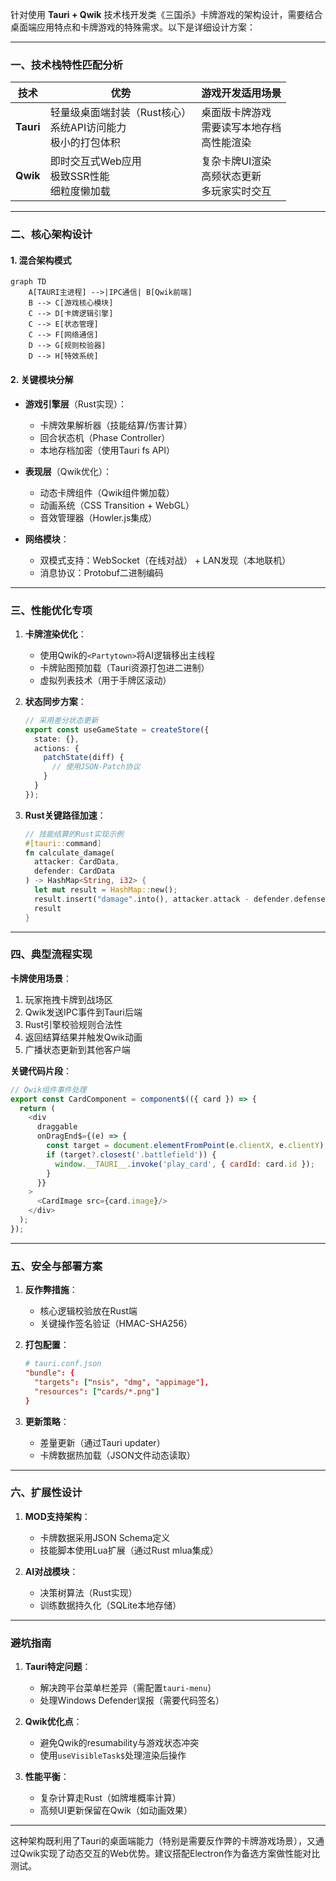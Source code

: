 针对使用 **Tauri + Qwik** 技术栈开发类《三国杀》卡牌游戏的架构设计，需要结合桌面端应用特点和卡牌游戏的特殊需求。以下是详细设计方案：

---

### **一、技术栈特性匹配分析**
| 技术          | 优势                          | 游戏开发适用场景                |
|---------------|-----------------------------|---------------------------|
| **Tauri**     | 轻量级桌面端封装（Rust核心）<br>系统API访问能力<br>极小的打包体积 | 桌面版卡牌游戏<br>需要读写本地存档<br>高性能渲染 |
| **Qwik**      | 即时交互式Web应用<br>极致SSR性能<br>细粒度懒加载 | 复杂卡牌UI渲染<br>高频状态更新<br>多玩家实时交互 |

---

### **二、核心架构设计**
#### 1. **混合架构模式**
```mermaid
graph TD
    A[TAURI主进程] -->|IPC通信| B[Qwik前端]
    B --> C[游戏核心模块]
    C --> D[卡牌逻辑引擎]
    C --> E[状态管理]
    C --> F[网络通信]
    D --> G[规则校验器]
    D --> H[特效系统]
```

#### 2. **关键模块分解**
- **游戏引擎层**（Rust实现）：
  - 卡牌效果解析器（技能结算/伤害计算）
  - 回合状态机（Phase Controller）
  - 本地存档加密（使用Tauri fs API）

- **表现层**（Qwik优化）：
  - 动态卡牌组件（Qwik组件懒加载）
  - 动画系统（CSS Transition + WebGL）
  - 音效管理器（Howler.js集成）

- **网络模块**：
  - 双模式支持：WebSocket（在线对战） + LAN发现（本地联机）
  - 消息协议：Protobuf二进制编码

---

### **三、性能优化专项**
1. **卡牌渲染优化**：
   - 使用Qwik的`<Partytown>`将AI逻辑移出主线程
   - 卡牌贴图预加载（Tauri资源打包进二进制）
   - 虚拟列表技术（用于手牌区滚动）

2. **状态同步方案**：
   ```typescript
   // 采用差分状态更新
   export const useGameState = createStore({
     state: {},
     actions: {
       patchState(diff) {
         // 使用JSON-Patch协议
       }
     }
   });
   ```

3. **Rust关键路径加速**：
   ```rust
   // 技能结算的Rust实现示例
   #[tauri::command]
   fn calculate_damage(
     attacker: CardData, 
     defender: CardData
   ) -> HashMap<String, i32> {
     let mut result = HashMap::new();
     result.insert("damage".into(), attacker.attack - defender.defense);
     result
   }
   ```

---

### **四、典型流程实现**
**卡牌使用场景**：
1. 玩家拖拽卡牌到战场区
2. Qwik发送IPC事件到Tauri后端
3. Rust引擎校验规则合法性
4. 返回结算结果并触发Qwik动画
5. 广播状态更新到其他客户端

**关键代码片段**：
```javascript
// Qwik组件事件处理
export const CardComponent = component$(({ card }) => {
  return (
    <div 
      draggable 
      onDragEnd$={(e) => {
        const target = document.elementFromPoint(e.clientX, e.clientY);
        if (target?.closest('.battlefield')) {
          window.__TAURI__.invoke('play_card', { cardId: card.id });
        }
      }}
    >
      <CardImage src={card.image}/>
    </div>
  );
});
```

---

### **五、安全与部署方案**
1. **反作弊措施**：
   - 核心逻辑校验放在Rust端
   - 关键操作签名验证（HMAC-SHA256）

2. **打包配置**：
   ```toml
   # tauri.conf.json
   "bundle": {
     "targets": ["nsis", "dmg", "appimage"],
     "resources": ["cards/*.png"]
   }
   ```

3. **更新策略**：
   - 差量更新（通过Tauri updater）
   - 卡牌数据热加载（JSON文件动态读取）

---

### **六、扩展性设计**
1. **MOD支持架构**：
   - 卡牌数据采用JSON Schema定义
   - 技能脚本使用Lua扩展（通过Rust mlua集成）

2. **AI对战模块**：
   - 决策树算法（Rust实现）
   - 训练数据持久化（SQLite本地存储）

---

### **避坑指南**
1. **Tauri特定问题**：
   - 解决跨平台菜单栏差异（需配置`tauri-menu`）
   - 处理Windows Defender误报（需要代码签名）

2. **Qwik优化点**：
   - 避免Qwik的resumability与游戏状态冲突
   - 使用`useVisibleTask$`处理渲染后操作

3. **性能平衡**：
   - 复杂计算走Rust（如牌堆概率计算）
   - 高频UI更新保留在Qwik（如动画效果）

---

这种架构既利用了Tauri的桌面端能力（特别是需要反作弊的卡牌游戏场景），又通过Qwik实现了动态交互的Web优势。建议搭配Electron作为备选方案做性能对比测试。